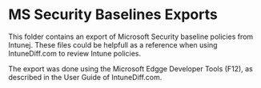# MS Security Baselines Exports

This folder contains an export of Microsoft Security baseline policies from Intunej. These files could be helpfull as a reference when using IntuneDiff.com to review Intune policies.

The export was done using the Microsoft Edgge Developer Tools (F12), as described in the User Guide of IntuneDiff.com.